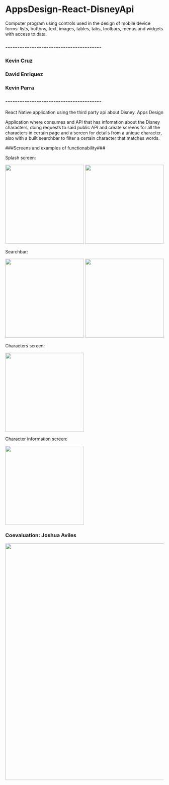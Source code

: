 # AppsDesign-React-DisneyApi
Computer program using controls used in the design of mobile device forms: lists, buttons, text, images, tables, tabs, toolbars, menus and widgets with access to data.

<div>
<h3>---------------------------------------- </h3>
<h3>Kevin Cruz</h3>
<h3>David Enriquez</h3>
<h3>Kevin Parra</h3>
<h3>---------------------------------------- </h3>
</div>

React Native application using the third party api about Disney. Apps Design

Application where consumes and API that has infomation about the Disney characters, doing requests to said public API and create screens for all the characters in certain page and a screen for details from a unique character, also with a built searchbar to filter a certain character that matches words.

###Screens and examples of functionability###

Splash screen:
<div>
<img src="https://user-images.githubusercontent.com/81263716/159396518-983b25c4-41d9-454e-b8ca-2d55da4171d0.jpeg" width="250">
<img src="https://user-images.githubusercontent.com/81263716/159396561-906dfa14-6ed6-4f93-9586-4a47829ab0dd.jpeg" width="250">
</div>

Searchbar:
<div>
<img src="https://user-images.githubusercontent.com/81263716/159396606-7d840118-8934-4d62-aea6-7e44f06c0d2e.jpeg" width="250">
<img src="https://user-images.githubusercontent.com/81263716/159396628-1a8e0e65-2d4f-4f8d-ad23-e720448cf97d.jpeg" width="250">
</div>

Characters screen:
<div>
<img src="https://user-images.githubusercontent.com/81263716/159396651-48647968-fc9c-4b98-91d5-6208508fb49e.jpeg" width="250">
</div>

Character information screen:
<div>
<img src="https://user-images.githubusercontent.com/81263716/159396678-34de05d1-0ed3-4858-835a-9fd67bb7b9ea.jpeg" width="250">
</div>


<div>
  <h3>Coevaluation: Joshua Aviles</h3>
<img src="https://user-images.githubusercontent.com/81263716/159417795-048b8ada-ad4f-461f-abd7-03a5526d3037.jpg" width="750">
</div>
